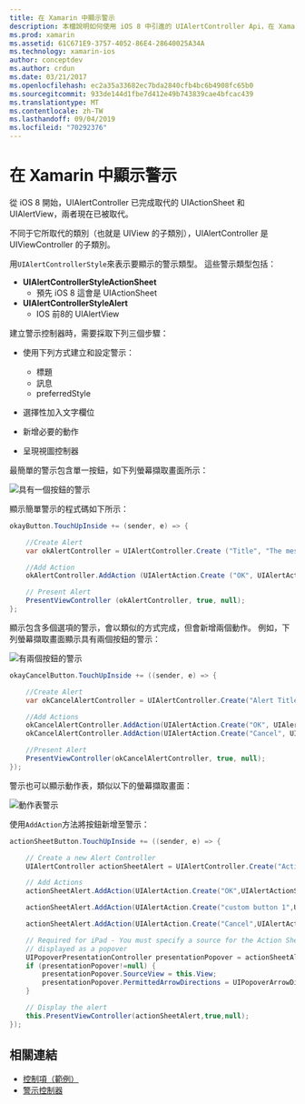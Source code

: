 ```yaml
---
title: 在 Xamarin 中顯示警示
description: 本檔說明如何使用 iOS 8 中引進的 UIAlertController Api，在 Xamarin 中顯示警示。
ms.prod: xamarin
ms.assetid: 61C671E9-3757-4052-86E4-28640025A34A
ms.technology: xamarin-ios
author: conceptdev
ms.author: crdun
ms.date: 03/21/2017
ms.openlocfilehash: ec2a35a33682ec7bda2840cfb4bc6b4908fc65b0
ms.sourcegitcommit: 933de144d1fbe7d412e49b743839cae4bfcac439
ms.translationtype: MT
ms.contentlocale: zh-TW
ms.lasthandoff: 09/04/2019
ms.locfileid: "70292376"
---
```

# <a name="displaying-alerts-in-xamarinios"></a>在 Xamarin 中顯示警示

從 iOS 8 開始，UIAlertController 已完成取代的 UIActionSheet 和 UIAlertView，兩者現在已被取代。

不同于它所取代的類別（也就是 UIView 的子類別），UIAlertController 是 UIViewController 的子類別。

用`UIAlertControllerStyle`來表示要顯示的警示類型。 這些警示類型包括：

- **UIAlertControllerStyleActionSheet**
  - 預先 iOS 8 這會是 UIActionSheet
- **UIAlertControllerStyleAlert**
  - IOS 前8的 UIAlertView 

建立警示控制器時，需要採取下列三個步驟：

- 使用下列方式建立和設定警示：
  - 標題
  - 訊息
  - preferredStyle

- 選擇性加入文字欄位
- 新增必要的動作
- 呈現視圖控制器

最簡單的警示包含單一按鈕，如下列螢幕擷取畫面所示：

 ![具有一個按鈕的警示](alerts-images/alert1.png)

顯示簡單警示的程式碼如下所示：

```csharp
okayButton.TouchUpInside += (sender, e) => {

    //Create Alert
    var okAlertController = UIAlertController.Create ("Title", "The message", UIAlertControllerStyle.Alert);

    //Add Action
    okAlertController.AddAction (UIAlertAction.Create ("OK", UIAlertActionStyle.Default, null));

    // Present Alert
    PresentViewController (okAlertController, true, null);
};
```

顯示包含多個選項的警示，會以類似的方式完成，但會新增兩個動作。 例如，下列螢幕擷取畫面顯示具有兩個按鈕的警示：

 ![有兩個按鈕的警示](alerts-images/alert2.png)

```csharp
okayCancelButton.TouchUpInside += ((sender, e) => {

    //Create Alert
    var okCancelAlertController = UIAlertController.Create("Alert Title", "Choose from two buttons", UIAlertControllerStyle.Alert);

    //Add Actions
    okCancelAlertController.AddAction(UIAlertAction.Create("OK", UIAlertActionStyle.Default, alert => Console.WriteLine ("Okay was clicked")));
    okCancelAlertController.AddAction(UIAlertAction.Create("Cancel", UIAlertActionStyle.Cancel, alert => Console.WriteLine ("Cancel was clicked")));

    //Present Alert
    PresentViewController(okCancelAlertController, true, null);
});
```

警示也可以顯示動作表，類似以下的螢幕擷取畫面：

 ![動作表警示](alerts-images/alert3.png)

使用`AddAction`方法將按鈕新增至警示：

```csharp
actionSheetButton.TouchUpInside += ((sender, e) => {

    // Create a new Alert Controller
    UIAlertController actionSheetAlert = UIAlertController.Create("Action Sheet", "Select an item from below", UIAlertControllerStyle.ActionSheet);

    // Add Actions
    actionSheetAlert.AddAction(UIAlertAction.Create("OK",UIAlertActionStyle.Default, (action) => Console.WriteLine ("Item One pressed.")));

    actionSheetAlert.AddAction(UIAlertAction.Create("custom button 1",UIAlertActionStyle.Default, (action) => Console.WriteLine ("Item Two pressed.")));

    actionSheetAlert.AddAction(UIAlertAction.Create("Cancel",UIAlertActionStyle.Cancel, (action) => Console.WriteLine ("Cancel button pressed.")));

    // Required for iPad - You must specify a source for the Action Sheet since it is
    // displayed as a popover
    UIPopoverPresentationController presentationPopover = actionSheetAlert.PopoverPresentationController;
    if (presentationPopover!=null) {
        presentationPopover.SourceView = this.View;
        presentationPopover.PermittedArrowDirections = UIPopoverArrowDirection.Up;
    }

    // Display the alert
    this.PresentViewController(actionSheetAlert,true,null);
});
```

## <a name="related-links"></a>相關連結

- [控制項（範例）](https://docs.microsoft.com/samples/xamarin/ios-samples/controls)
- [警示控制器](https://github.com/xamarin/recipes/tree/master/Recipes/ios/standard_controls/alertcontroller)
